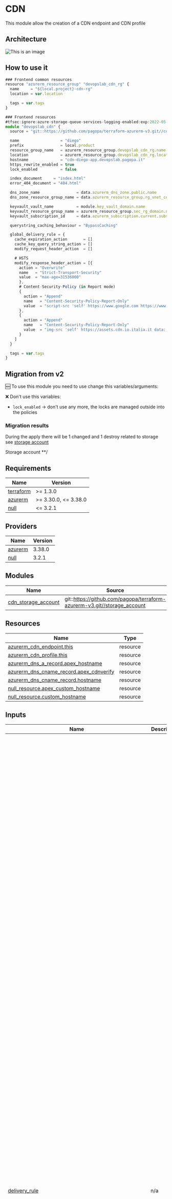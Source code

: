 # CDN

This module allow the creation of a CDN endpoint and CDN profile

## Architecture

![This is an image](./docs/module-arch.drawio.png)

## How to use it

```ts
### Frontend common resources
resource "azurerm_resource_group" "devopslab_cdn_rg" {
  name     = "${local.project}-cdn-rg"
  location = var.location

  tags = var.tags
}

### Frontend resources
#tfsec:ignore:azure-storage-queue-services-logging-enabled:exp:2022-05-01 # already ignored, maybe a bug in tfsec
module "devopslab_cdn" {
  source = "git::https://github.com/pagopa/terraform-azurerm-v3.git//cdn?ref=v3.15.0"

  name                  = "diego"
  prefix                = local.product
  resource_group_name   = azurerm_resource_group.devopslab_cdn_rg.name
  location              = azurerm_resource_group.devopslab_cdn_rg.location
  hostname              = "cdn-diego-app.devopslab.pagopa.it"
  https_rewrite_enabled = true
  lock_enabled          = false

  index_document     = "index.html"
  error_404_document = "404.html"

  dns_zone_name                = data.azurerm_dns_zone.public.name
  dns_zone_resource_group_name = data.azurerm_resource_group.rg_vnet_core.name

  keyvault_vault_name          = module.key_vault_domain.name
  keyvault_resource_group_name = azurerm_resource_group.sec_rg_domain.name
  keyvault_subscription_id     = data.azurerm_subscription.current.subscription_id

  querystring_caching_behaviour = "BypassCaching"

  global_delivery_rule = {
    cache_expiration_action       = []
    cache_key_query_string_action = []
    modify_request_header_action  = []

    # HSTS
    modify_response_header_action = [{
      action = "Overwrite"
      name   = "Strict-Transport-Security"
      value  = "max-age=31536000"
      },
      # Content-Security-Policy (in Report mode)
      {
        action = "Append"
        name   = "Content-Security-Policy-Report-Only"
        value  = "script-src 'self' https://www.google.com https://www.gstatic.com; style-src 'self' 'unsafe-inline' https://fonts.googleapis.com; worker-src 'none'; font-src 'self' https://fonts.googleapis.com https://fonts.gstatic.com; "
      },
      {
        action = "Append"
        name   = "Content-Security-Policy-Report-Only"
        value  = "img-src 'self' https://assets.cdn.io.italia.it data:; "
      }
    ]
  }

  tags = var.tags
}


```

## Migration from v2

🆕 To use this module you need to use change this variables/arguments:

❌ Don't use this variables:

* `lock_enabled` -> don't use any more, the locks are managed outside into the policies

### Migration results

During the apply there will be 1 changed and 1 destroy related to storage see [storage account](../storage_account/README.md)

<!-- markdownlint-disable -->
<!-- BEGINNING OF PRE-COMMIT-TERRAFORM DOCS HOOK -->
Storage account
**/

## Requirements

| Name | Version |
|------|---------|
| <a name="requirement_terraform"></a> [terraform](#requirement\_terraform) | >= 1.3.0 |
| <a name="requirement_azurerm"></a> [azurerm](#requirement\_azurerm) | >= 3.30.0, <= 3.38.0 |
| <a name="requirement_null"></a> [null](#requirement\_null) | <= 3.2.1 |

## Providers

| Name | Version |
|------|---------|
| <a name="provider_azurerm"></a> [azurerm](#provider\_azurerm) | 3.38.0 |
| <a name="provider_null"></a> [null](#provider\_null) | 3.2.1 |

## Modules

| Name | Source | Version |
|------|--------|---------|
| <a name="module_cdn_storage_account"></a> [cdn\_storage\_account](#module\_cdn\_storage\_account) | git::https://github.com/pagopa/terraform-azurerm-v3.git//storage_account | v3.15.0 |

## Resources

| Name | Type |
|------|------|
| [azurerm_cdn_endpoint.this](https://registry.terraform.io/providers/hashicorp/azurerm/latest/docs/resources/cdn_endpoint) | resource |
| [azurerm_cdn_profile.this](https://registry.terraform.io/providers/hashicorp/azurerm/latest/docs/resources/cdn_profile) | resource |
| [azurerm_dns_a_record.apex_hostname](https://registry.terraform.io/providers/hashicorp/azurerm/latest/docs/resources/dns_a_record) | resource |
| [azurerm_dns_cname_record.apex_cdnverify](https://registry.terraform.io/providers/hashicorp/azurerm/latest/docs/resources/dns_cname_record) | resource |
| [azurerm_dns_cname_record.hostname](https://registry.terraform.io/providers/hashicorp/azurerm/latest/docs/resources/dns_cname_record) | resource |
| [null_resource.apex_custom_hostname](https://registry.terraform.io/providers/hashicorp/null/latest/docs/resources/resource) | resource |
| [null_resource.custom_hostname](https://registry.terraform.io/providers/hashicorp/null/latest/docs/resources/resource) | resource |

## Inputs

| Name | Description | Type | Default | Required |
|------|-------------|------|---------|:--------:|
| <a name="input_delivery_rule"></a> [delivery\_rule](#input\_delivery\_rule) | n/a | <pre>list(object({<br>    name  = string<br>    order = number<br><br>    // start conditions<br>    cookies_conditions = list(object({<br>      selector         = string<br>      operator         = string<br>      match_values     = list(string)<br>      negate_condition = bool<br>      transforms       = list(string)<br>    }))<br><br>    device_conditions = list(object({<br>      operator         = string<br>      match_values     = string<br>      negate_condition = bool<br>    }))<br><br>    http_version_conditions = list(object({<br>      operator         = string<br>      match_values     = list(string)<br>      negate_condition = bool<br>    }))<br><br>    post_arg_conditions = list(object({<br>      selector         = string<br>      operator         = string<br>      match_values     = list(string)<br>      negate_condition = bool<br>      transforms       = list(string)<br>    }))<br><br>    query_string_conditions = list(object({<br>      operator         = string<br>      match_values     = list(string)<br>      negate_condition = bool<br>      transforms       = list(string)<br>    }))<br><br>    remote_address_conditions = list(object({<br>      operator         = string<br>      match_values     = list(string)<br>      negate_condition = bool<br>    }))<br><br>    request_body_conditions = list(object({<br>      operator         = string<br>      match_values     = list(string)<br>      negate_condition = bool<br>      transforms       = list(string)<br>    }))<br><br>    request_header_conditions = list(object({<br>      selector         = string<br>      operator         = string<br>      match_values     = list(string)<br>      negate_condition = bool<br>      transforms       = list(string)<br>    }))<br><br>    request_method_conditions = list(object({<br>      operator         = string<br>      match_values     = list(string)<br>      negate_condition = bool<br>    }))<br><br>    request_scheme_conditions = list(object({<br>      operator         = string<br>      match_values     = string<br>      negate_condition = bool<br>    }))<br><br>    request_uri_conditions = list(object({<br>      operator         = string<br>      match_values     = list(string)<br>      negate_condition = bool<br>      transforms       = list(string)<br>    }))<br><br>    url_file_extension_conditions = list(object({<br>      operator         = string<br>      match_values     = list(string)<br>      negate_condition = bool<br>      transforms       = list(string)<br>    }))<br><br>    url_file_name_conditions = list(object({<br>      operator         = string<br>      match_values     = list(string)<br>      negate_condition = bool<br>      transforms       = list(string)<br>    }))<br><br>    url_path_conditions = list(object({<br>      operator         = string<br>      match_values     = list(string)<br>      negate_condition = bool<br>      transforms       = list(string)<br>    }))<br>    // end conditions<br><br>    // start actions<br>    cache_expiration_actions = list(object({<br>      behavior = string<br>      duration = string<br>    }))<br><br>    cache_key_query_string_actions = list(object({<br>      behavior   = string<br>      parameters = string<br>    }))<br><br>    modify_request_header_actions = list(object({<br>      action = string<br>      name   = string<br>      value  = string<br>    }))<br><br>    modify_response_header_actions = list(object({<br>      action = string<br>      name   = string<br>      value  = string<br>    }))<br><br>    url_redirect_actions = list(object({<br>      redirect_type = string<br>      protocol      = string<br>      hostname      = string<br>      path          = string<br>      fragment      = string<br>      query_string  = string<br>    }))<br><br>    url_rewrite_actions = list(object({<br>      source_pattern          = string<br>      destination             = string<br>      preserve_unmatched_path = string<br>    }))<br>    // end actions<br>  }))</pre> | `[]` | no |
| <a name="input_delivery_rule_redirect"></a> [delivery\_rule\_redirect](#input\_delivery\_rule\_redirect) | n/a | <pre>list(object({<br>    name         = string<br>    order        = number<br>    operator     = string<br>    match_values = list(string)<br>    url_redirect_action = object({<br>      redirect_type = string<br>      protocol      = string<br>      hostname      = string<br>      path          = string<br>      fragment      = string<br>      query_string  = string<br>    })<br>  }))</pre> | `[]` | no |
| <a name="input_delivery_rule_request_scheme_condition"></a> [delivery\_rule\_request\_scheme\_condition](#input\_delivery\_rule\_request\_scheme\_condition) | n/a | <pre>list(object({<br>    name         = string<br>    order        = number<br>    operator     = string<br>    match_values = list(string)<br>    url_redirect_action = object({<br>      redirect_type = string<br>      protocol      = string<br>      hostname      = string<br>      path          = string<br>      fragment      = string<br>      query_string  = string<br>    })<br>  }))</pre> | `[]` | no |
| <a name="input_delivery_rule_rewrite"></a> [delivery\_rule\_rewrite](#input\_delivery\_rule\_rewrite) | n/a | <pre>list(object({<br>    name  = string<br>    order = number<br>    conditions = list(object({<br>      condition_type   = string<br>      operator         = string<br>      match_values     = list(string)<br>      negate_condition = bool<br>      transforms       = list(string)<br>    }))<br>    url_rewrite_action = object({<br>      source_pattern          = string<br>      destination             = string<br>      preserve_unmatched_path = string<br>    })<br>  }))</pre> | `[]` | no |
| <a name="input_delivery_rule_url_path_condition_cache_expiration_action"></a> [delivery\_rule\_url\_path\_condition\_cache\_expiration\_action](#input\_delivery\_rule\_url\_path\_condition\_cache\_expiration\_action) | n/a | <pre>list(object({<br>    name            = string<br>    order           = number<br>    operator        = string<br>    match_values    = list(string)<br>    behavior        = string<br>    duration        = string<br>    response_action = string<br>    response_name   = string<br>    response_value  = string<br>  }))</pre> | `[]` | no |
| <a name="input_dns_zone_name"></a> [dns\_zone\_name](#input\_dns\_zone\_name) | n/a | `string` | n/a | yes |
| <a name="input_dns_zone_resource_group_name"></a> [dns\_zone\_resource\_group\_name](#input\_dns\_zone\_resource\_group\_name) | n/a | `string` | n/a | yes |
| <a name="input_error_404_document"></a> [error\_404\_document](#input\_error\_404\_document) | n/a | `string` | n/a | yes |
| <a name="input_global_delivery_rule"></a> [global\_delivery\_rule](#input\_global\_delivery\_rule) | n/a | <pre>object({<br>    cache_expiration_action = list(object({<br>      behavior = string<br>      duration = string<br>    }))<br>    cache_key_query_string_action = list(object({<br>      behavior   = string<br>      parameters = string<br>    }))<br>    modify_request_header_action = list(object({<br>      action = string<br>      name   = string<br>      value  = string<br>    }))<br>    modify_response_header_action = list(object({<br>      action = string<br>      name   = string<br>      value  = string<br>    }))<br>  })</pre> | `null` | no |
| <a name="input_hostname"></a> [hostname](#input\_hostname) | n/a | `string` | n/a | yes |
| <a name="input_https_rewrite_enabled"></a> [https\_rewrite\_enabled](#input\_https\_rewrite\_enabled) | n/a | `bool` | `true` | no |
| <a name="input_index_document"></a> [index\_document](#input\_index\_document) | n/a | `string` | n/a | yes |
| <a name="input_keyvault_resource_group_name"></a> [keyvault\_resource\_group\_name](#input\_keyvault\_resource\_group\_name) | Key vault resource group name | `string` | n/a | yes |
| <a name="input_keyvault_subscription_id"></a> [keyvault\_subscription\_id](#input\_keyvault\_subscription\_id) | Key vault subscription id | `string` | n/a | yes |
| <a name="input_keyvault_vault_name"></a> [keyvault\_vault\_name](#input\_keyvault\_vault\_name) | Key vault name | `string` | n/a | yes |
| <a name="input_location"></a> [location](#input\_location) | n/a | `string` | n/a | yes |
| <a name="input_lock_enabled"></a> [lock\_enabled](#input\_lock\_enabled) | n/a | `bool` | n/a | yes |
| <a name="input_name"></a> [name](#input\_name) | n/a | `string` | n/a | yes |
| <a name="input_prefix"></a> [prefix](#input\_prefix) | n/a | `string` | n/a | yes |
| <a name="input_querystring_caching_behaviour"></a> [querystring\_caching\_behaviour](#input\_querystring\_caching\_behaviour) | n/a | `string` | `"IgnoreQueryString"` | no |
| <a name="input_resource_group_name"></a> [resource\_group\_name](#input\_resource\_group\_name) | n/a | `string` | n/a | yes |
| <a name="input_storage_access_tier"></a> [storage\_access\_tier](#input\_storage\_access\_tier) | n/a | `string` | `"Hot"` | no |
| <a name="input_storage_account_kind"></a> [storage\_account\_kind](#input\_storage\_account\_kind) | n/a | `string` | `"StorageV2"` | no |
| <a name="input_storage_account_replication_type"></a> [storage\_account\_replication\_type](#input\_storage\_account\_replication\_type) | n/a | `string` | `"GRS"` | no |
| <a name="input_storage_account_tier"></a> [storage\_account\_tier](#input\_storage\_account\_tier) | n/a | `string` | `"Standard"` | no |
| <a name="input_tags"></a> [tags](#input\_tags) | n/a | `map(string)` | n/a | yes |

## Outputs

| Name | Description |
|------|-------------|
| <a name="output_fqdn"></a> [fqdn](#output\_fqdn) | n/a |
| <a name="output_hostname"></a> [hostname](#output\_hostname) | n/a |
| <a name="output_id"></a> [id](#output\_id) | n/a |
| <a name="output_name"></a> [name](#output\_name) | n/a |
| <a name="output_storage_primary_access_key"></a> [storage\_primary\_access\_key](#output\_storage\_primary\_access\_key) | n/a |
| <a name="output_storage_primary_blob_connection_string"></a> [storage\_primary\_blob\_connection\_string](#output\_storage\_primary\_blob\_connection\_string) | n/a |
| <a name="output_storage_primary_blob_host"></a> [storage\_primary\_blob\_host](#output\_storage\_primary\_blob\_host) | n/a |
| <a name="output_storage_primary_connection_string"></a> [storage\_primary\_connection\_string](#output\_storage\_primary\_connection\_string) | n/a |
| <a name="output_storage_primary_web_host"></a> [storage\_primary\_web\_host](#output\_storage\_primary\_web\_host) | n/a |
<!-- END OF PRE-COMMIT-TERRAFORM DOCS HOOK -->
